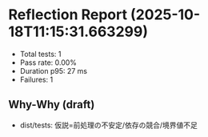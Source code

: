 # Reflection Report (2025-10-18T11:15:31.663299)

- Total tests: 1
- Pass rate: 0.00%
- Duration p95: 27 ms
- Failures: 1

## Why-Why (draft)
- dist/tests: 仮説=前処理の不安定/依存の競合/境界値不足
